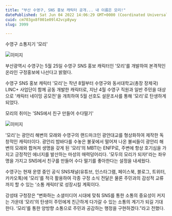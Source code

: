```yaml
---
title: "부산 수영구, SNS 홍보 캐릭터 공개... 내 이름은 모리!"
datePublished: Sat Jun 04 2022 14:06:29 GMT+0000 (Coordinated Universal Time)
cuid: cm703gx8f001e09l42vcp8ywy
slug: 3999

---
```



수영구 소통지기 '모리'

![이미지](https://cdn.hashnode.com/res/hashnode/image/upload/v1739254910853/5534d8c8-5d45-4cf7-b38a-013f49eef2d7.jpeg)

부산광역시 수영구는 5월 25일 수영구 SNS 홍보 캐릭터인 '모리'를 개발하여 본격적인 온라인 구정홍보에 나선다고 밝혔다.

수영구 SNS 홍보 캐릭터 '모리'는 작년 8월부터 수영구와 동서대학교(총장 장제국) LINC+ 사업단이 함께 공동 개발한 캐릭터로, 지난 4월 수영구 직원과 일반 주민을 대상으로 '캐릭터 네이밍 공모전'을 개최하여 5월 선호도 설문조사를 통해 '모리'로 탄생하게 되었다.

모리의 취미는 'SNS에서 친구 만들어 수다떨기'

![이미지](https://cdn.hashnode.com/res/hashnode/image/upload/v1739254913096/a4a5324e-777e-4c9a-9eec-df050170ab35.jpeg)

'모리'는 광안리 해변의 모래와 수영구의 랜드마크인 광안대교를 형상화하여 제작한 독창적인 캐릭터이다. 광안리 밤바다를 수놓은 불꽃에서 떨어져 나온 불씨들이 광안리 해변의 모래와 합쳐져 생명을 갖게 된 '모리'의 MBTI는 ENFP로, 주변에 항상 호기심을 가지고 긍정적인 에너지를 발산하는 마성의 매력덩어리다. '모두의 모리가 되자!'라는 좌우명을 가지고 SNS에서 친구를 만들어 수다 떨기를 좋아한다는 설정을 내세웠다.

수영구는 현재 운영 중인 공식 SNS채널(유튜브, 인스타그램, 페이스북, 블로그, 트위터, 카카오톡)에 '모리'를 적극 활용하여 각종 구정 소식 전달은 물론 주민과의 감성적 교류까지 할 수 있는 ‘소통 캐릭터’로 성장시킬 계획이다.

강성태 구청장은 “변화하는 소셜미디어 시대에 맞춰 SNS를 통한 소통의 중요성이 커지는 가운데 ‘모리’의 탄생이 주민에게 친근하게 다가갈 수 있는 소통의 계기가 되길 기대한다. ‘모리’를 통한 양방향 소통으로 주민과 공감하는 행정을 구현하겠다.”라고 전했다.
